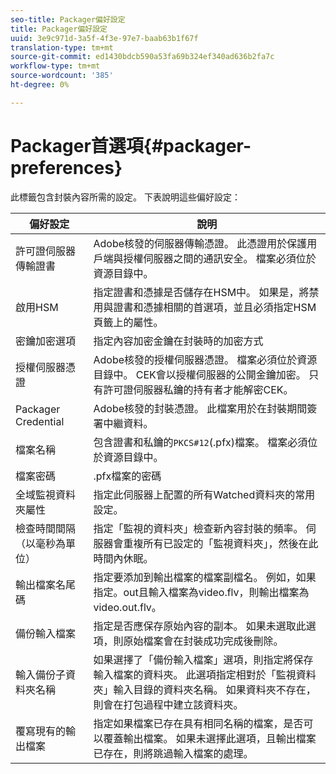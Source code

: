```yaml
---
seo-title: Packager偏好設定
title: Packager偏好設定
uuid: 3e9c971d-3a5f-4f3e-97e7-baab63b1f67f
translation-type: tm+mt
source-git-commit: ed1430bdcb590a53fa69b324ef340ad636b2fa7c
workflow-type: tm+mt
source-wordcount: '385'
ht-degree: 0%

---
```



# Packager首選項{#packager-preferences}

此標籤包含封裝內容所需的設定。 下表說明這些偏好設定：

| 偏好設定 | 說明 |
|--- |--- |
| 許可證伺服器傳輸證書 | Adobe核發的伺服器傳輸憑證。 此憑證用於保護用戶端與授權伺服器之間的通訊安全。 檔案必須位於資源目錄中。 |
| 啟用HSM | 指定證書和憑據是否儲存在HSM中。 如果是，將禁用與證書和憑據相關的首選項，並且必須指定HSM頁籤上的屬性。 |
| 密鑰加密選項 | 指定內容加密金鑰在封裝時的加密方式 |
| 授權伺服器憑證 | Adobe核發的授權伺服器憑證。 檔案必須位於資源目錄中。 CEK會以授權伺服器的公開金鑰加密。 只有許可證伺服器私鑰的持有者才能解密CEK。 |
| Packager Credential | Adobe核發的封裝憑證。 此檔案用於在封裝期間簽署中繼資料。 |
| 檔案名稱 | 包含證書和私鑰的`PKCS#12`(.pfx)檔案。 檔案必須位於資源目錄中。 |
| 檔案密碼 | .pfx檔案的密碼 |
| 全域監視資料夾屬性 | 指定此伺服器上配置的所有Watched資料夾的常用設定。 |
| 檢查時間間隔（以毫秒為單位） | 指定「監視的資料夾」檢查新內容封裝的頻率。 伺服器會重複所有已設定的「監視資料夾」，然後在此時間內休眠。 |
| 輸出檔案名尾碼 | 指定要添加到輸出檔案的檔案副檔名。 例如，如果指定。out且輸入檔案為video.flv，則輸出檔案為video.out.flv。 |
| 備份輸入檔案 | 指定是否應保存原始內容的副本。 如果未選取此選項，則原始檔案會在封裝成功完成後刪除。 |
| 輸入備份子資料夾名稱 | 如果選擇了「備份輸入檔案」選項，則指定將保存輸入檔案的資料夾。 此選項指定相對於「監視資料夾」輸入目錄的資料夾名稱。 如果資料夾不存在，則會在打包過程中建立該資料夾。 |
| 覆寫現有的輸出檔案 | 指定如果檔案已存在具有相同名稱的檔案，是否可以覆蓋輸出檔案。 如果未選擇此選項，且輸出檔案已存在，則將跳過輸入檔案的處理。 |
